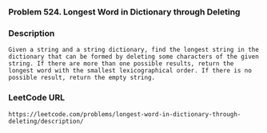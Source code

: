 ### Problem 524. Longest Word in Dictionary through Deleting

### Description
	Given a string and a string dictionary, find the longest string in the dictionary that can be formed by deleting some characters of the given string. If there are more than one possible results, return the longest word with the smallest lexicographical order. If there is no possible result, return the empty string.

### LeetCode URL
	https://leetcode.com/problems/longest-word-in-dictionary-through-deleting/description/
